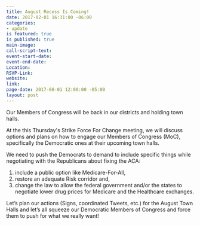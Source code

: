 ```yaml
---
title: August Recess Is Coming!
date: 2017-02-01 16:31:00 -06:00
categories:
- update
is featured: true
is published: true
main-image: 
call-script-text: 
event-start-date: 
event-end-date: 
Location: 
RSVP-Link: 
website: 
link: 
page-date: 2017-08-01 12:00:00 -05:00
layout: post
---
```


Our Members of Congress will be back in our districts and holding town halls. 

At the this Thursday's Strike Force For Change meeting, we will discuss options and plans on how to engage our Members of Congress (MoC), specifically the Democratic ones at their upcoming town halls. 

We need to push the Democrats to demand to include specific things while negotiating with the Republicans about fixing the ACA: 

1. include a public option like Medicare-For-All, 
2. restore an adequate Risk corridor and, 
3. change the law to allow the federal government and/or the states to negotiate lower drug prices for Medicare and the Healthcare exchanges. 

Let’s plan our actions (Signs, coordinated Tweets, etc.) for the August Town Halls and let’s all squeeze our Democratic Members of Congress and force them to push for what we really want! 